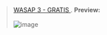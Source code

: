 > [WASAP 3 - GRATIS ](https://salvi-chat.herokuapp.com).
 **Preview:**<br><br>
 ![image](https://user-images.githubusercontent.com/91103822/192124745-68db116c-9c22-4903-b447-fc039f187ef9.png)
